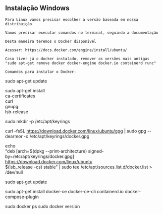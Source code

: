 ## Instalação Windows

```
Para Linux vamos precisar escolher a versão baseada em nossa distribuição
```

```
Vamos precisar executar comandos no terminal, seguindo a documentação
```

```
Desta maneira teremos o Docker disponível
```

```
Acessar: https://docs.docker.com/engine/install/ubuntu/

Caso tiver já o docker instalado, remover as versões mais antigas "sudo apt-get remove docker docker-engine docker.io containerd runc"

Comandos para instalar o Docker:
```
sudo apt-get update

sudo apt-get install \
  ca-certificates \
  curl \
  gnupg \
  lsb-release


sudo mkdir -p /etc/apt/keyrings

curl -fsSL https://download.docker.com/linux/ubuntu/gpg | sudo gpg --dearmor -o /etc/apt/keyrings/docker.gpg

echo \
"deb [arch=$(dpkg --print-architecture) signed-by=/etc/apt/keyrings/docker.gpg] https://download.docker.com/linux/ubuntu \
$(lsb_release -cs) stable" | sudo tee /etc/apt/sources.list.d/docker.list > /dev/null

sudo apt-get update

sudo apt-get install docker-ce docker-ce-cli containerd.io docker-compose-plugin

sudo docker ps
sudo docker version
